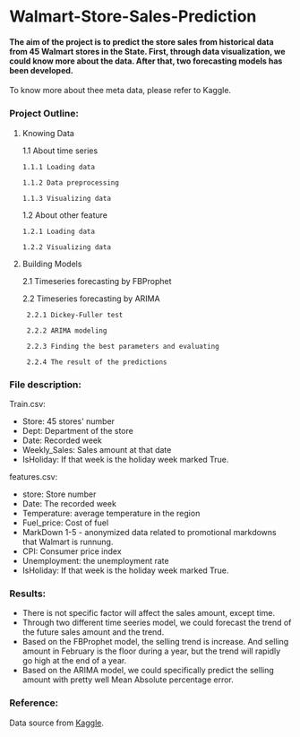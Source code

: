 # Walmart-Store-Sales-Prediction

#### The aim of the project is to predict the store sales from historical data from 45 Walmart stores in the State. First, through data visualization, we could know more about the data. After that, two forecasting models has been developed. 
To know more about thee meta data, please refer to Kaggle. 

### Project Outline:
1.	Knowing Data

    1.1	About time series
    
        1.1.1 Loading data
    
        1.1.2 Data preprocessing 
    
        1.1.3 Visualizing data
  
    1.2 About other feature
    
        1.2.1 Loading data
    
        1.2.2 Visualizing data

2. Building Models
  
    2.1 Timeseries forecasting by FBProphet
  
    2.2 Timeseries forecasting by ARIMA
    
        2.2.1 Dickey-Fuller test
    
        2.2.2 ARIMA modeling
    
        2.2.3 Finding the best parameters and evaluating
        
        2.2.4 The result of the predictions  



### File description: 
Train.csv: 
-	Store: 45 stores' number
-	Dept: Department of the store
-	Date: Recorded week
-	Weekly_Sales: Sales amount at that date
-	IsHoliday: If that week is the holiday week marked True. 

features.csv: 
- store: Store number
- Date: The recorded week
- Temperature: average temperature in the region
- Fuel_price: Cost of fuel
- MarkDown 1-5 - anonymized data related to promotional markdowns that Walmart is runnung. 
- CPI: Consumer price index
- Unemployment: the unemployment rate
- IsHoliday: If that week is the holiday week marked True. 

### Results:
- There is not specific factor will affect the sales amount, except time. 
- Through two different time seeries model, we could forecast the trend of the future sales amount and the trend. 
- Based on the FBProphet model, the selling trend is increase. And selling amount in February is the floor during a year, but the trend will rapidly go high at the end of a year. 
- Based on the ARIMA model, we could specifically predict the selling amount with pretty well Mean Absolute percentage error.

### Reference:
Data source from [Kaggle](https://www.kaggle.com/c/walmart-recruiting-store-sales-forecasting). 
